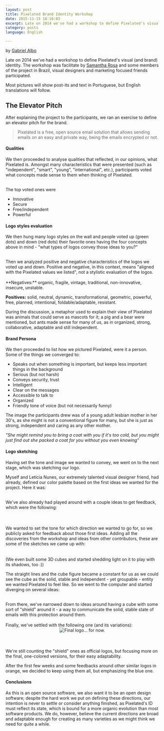 ```yaml
---
layout: post
title: Pixelated Brand Identity Workshop
date: 2015-11-15 18:10:03
excerpt: Late on 2014 we've had a workshop to define Pixelated's visual (and brand) identity. This is how it went - and from where things might go.
category: posts
language: English

--- 
```


by [Gabriel Albo](https://twitter.com/albogabriel)

Late on 2014 we've had a workshop to define Pixelated's visual (and brand) identity. The workshop was facilitate by <a href="https://www.twitter.com/sahrosa" target="_blank">Samantha Rosa</a> and some members of the project in Brazil, visual designers and marketing focused friends participated.

Most pictures will show post-its and text in Portuguese, but English translations will follow.

## The Elevator Pitch

After explaining the project to the participants, we ran an exercise to define an elevator pitch for the brand. 

> Pixelated is a free, open source email solution that allows sending emails on an easy and private way, being the emails encrypted or not.

#### Qualities

We then proceeded to analyse qualities that reflected, in our opinions, what Pixelated is. Amongst many characteristics that were presented (such as "independent", "smart", "young", "international", etc.), participants voted what concepts made sense to them when thinking of Pixelated.

<div style="text-align: center;">
	<img class="image-reduced" src="{{ site.baseurl }}/assets/images/posts/brand/01.png" alt=""</img>
</div>
<br>
The top voted ones were 

- Innovative
- Secure
- Free/independent
- Powerful


#### Logo styles evaluation

We then hung many logo styles on the wall and people voted up (green dots) and down (red dots) their favorite ones having the four concepts above in mind - "what types of logos convey those ideas to you?"

<div style="text-align: center;"><img class="image-half" src="{{ site.baseurl }}/assets/images/posts/brand/02.png" alt=""</img>
</div>
<br>
Then we analyzed positive and negative characteristics of the logos we voted up and down. Positive and negative, in this context, means "aligned with the Pixelated values we listed", not a stylistic evaluation of the logos.

<div style="text-align: center;"><img class="image-half" src="{{ site.baseurl }}/assets/images/posts/brand/03.png" alt=""</img>
</div>
<br>
**Negatives:** organic, fragile, vintage, traditional, non-innovative, insecure, unstable.

**Positives:** solid, neutral, dynamic, transformational, geometric, powerful, free, planned, intentional, foldable/adaptable, resistant.


During the discussion, a metaphor used to explain their view of Pixelated was animals that could serve as mascots for it; a pig and a bear were mentioned, but ants made sense for many of us, as in organized, strong, collaborative, adaptable and still independent.


#### Brand Persona

We then proceeded to list how we pictured Pixelated, were it a person. Some of the things we converged to:


- Speaks out when something is important, but keeps less important things in the background
- Serious (but not harsh)
- Conveys security, trust
- Intelligent
- Clear on the messages 
- Accessible to talk to
- Organized
- Friendly tone of voice (but not necessarily funny)

The image the participants drew was of a young adult lesbian mother in her 30's, as she might is not a conventional figure for many, but she is just as strong, independent and caring as any other mother. 

*"She might remind you to bring a coat with you if it's too cold, but you might just find out she packed a coat for you without you even knowing"*


#### Logo sketching

Having set the tone and image we wanted to convey, we went on to the next stage, which was sketching our logo. 


Myself and Letícia Nunes, our extremely talented visual designer friend, had already, defined our color palette based on the first ideas we wanted for the project. Here it was:

<div style="text-align: center;"><img class="image-half" src="{{ site.baseurl }}/assets/images/posts/brand/06.png" alt=""</img>
</div>
<br>
We've also already had played around with a couple ideas to get feedback, which were the following:

<div style="text-align: center;"><img class="image-half" src="{{ site.baseurl }}/assets/images/posts/brand/07.png" alt=""</img>
</div>
<br>
<div style="text-align: center;"><img class="image-half" src="{{ site.baseurl }}/assets/images/posts/brand/08.png" alt=""</img>
</div>
<br>
<div style="text-align: center;"><img class="image-half" src="{{ site.baseurl }}/assets/images/posts/brand/09.png" alt=""</img>
</div>
<br>
We wanted to set the tone for which direction we wanted to go for, so we publicly asked for feedback about those first ideas. Adding all the discoveries from the workshop and ideas from other contributors, these are some of the sketches we came up with:

<div style="text-align: center;"><img class="image-half" src="{{ site.baseurl }}/assets/images/posts/brand/10.png" alt=""</img>
</div>
<br>
<div style="text-align: center;"><img class="image-half" src="{{ site.baseurl }}/assets/images/posts/brand/11.png" alt=""</img>
</div>
<br>
(We even built some 3D cubes and started shedding light on it to play with its shadows, too :))

The straight lines and the cube figure became a constant for us as we could see the cube as the solid, stable and independent - yet groupable - entity we wanted Pixelated to feel like. So we went to the computer and started diverging on several ideas:

<div style="text-align: center;"><img class="image-half" src="{{ site.baseurl }}/assets/images/posts/brand/12.png" alt=""</img>
</div>
<br>
From there, we've narrowed down to ideas around having a cube with some sort of "shield" around it - a way to communicate the solid, stable state of emails with this protection around them. 

<div style="text-align: center;">
	<img class="image-half" src="{{ site.baseurl }}/assets/images/posts/brand/13.png" alt=""</img>
</div>
<br>
Finally, we've settled with the following one (and its variations):


<div style="text-align: center;">
	<img class="" src="{{ site.baseurl }}/assets/images/posts/brand/14.png" alt="Final logo... for now."</img>
</div>
<br><br>

<div style="text-align: center;">
	<img class="image-half" src="{{ site.baseurl }}/assets/images/posts/brand/15.png" alt=""</img>
</div>
<br>
We're still counting the "shield" ones as official logos, but focusing more on the final, one-colored versions, for their easy adaptability.

After the first few weeks and some feedbacks around other similar logos in orange, we decided to keep using them all, but emphasizing the blue one.


#### Conclusions

As this is an open source software, we also want it to be an open design software; despite the hard work we put on defining these directions, our intention is never to settle or consider anything finished, as Pixelated's ID must reflect its state, which is bound for a more organic evolution than most software products. We do, however, believe the current directions are broad and adaptable enough for creating as many varieties as we might think we need for quite a while.
